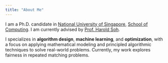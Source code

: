 ```yaml
---
title: "About Me"
---
```


I am a Ph.D. candidate in [National University of Singapore](https://nus.edu.sg/), [School of Computing](https://www.comp.nus.edu.sg/). I am currently advised by [Prof. Harold Soh](https://haroldsoh.com/).

I specializes in **algorithm design**, **machine learning**, and **optimization**, with a focus on applying mathematical modeling and principled algorithmic techniques to solve real-world problems. Currently, my work explores fairness in repeated matching problems.